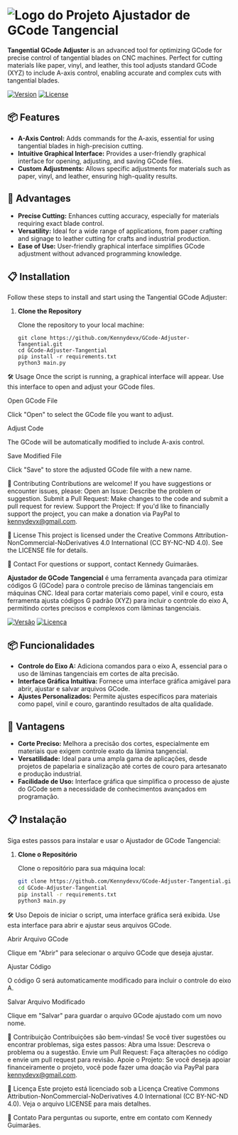 # ![Logo do Projeto](https://via.placeholder.com/150x50?text=Logo) Ajustador de GCode Tangencial



**Tangential GCode Adjuster** is an advanced tool for optimizing GCode for precise control of tangential blades on CNC machines. Perfect for cutting materials like paper, vinyl, and leather, this tool adjusts standard GCode (XYZ) to include A-axis control, enabling accurate and complex cuts with tangential blades.

[![Version](https://img.shields.io/badge/version-1.0.0-blue)](https://github.com/Kennydevx/GCode-Adjuster-Tangential/releases)
[![License](https://img.shields.io/badge/license-CC%20BY--NC--ND%204.0-lightgrey)](https://creativecommons.org/licenses/by-nc-nd/4.0/)

## 📦 Features

- **A-Axis Control:** Adds commands for the A-axis, essential for using tangential blades in high-precision cutting.
- **Intuitive Graphical Interface:** Provides a user-friendly graphical interface for opening, adjusting, and saving GCode files.
- **Custom Adjustments:** Allows specific adjustments for materials such as paper, vinyl, and leather, ensuring high-quality results.

## 🚀 Advantages

- **Precise Cutting:** Enhances cutting accuracy, especially for materials requiring exact blade control.
- **Versatility:** Ideal for a wide range of applications, from paper crafting and signage to leather cutting for crafts and industrial production.
- **Ease of Use:** User-friendly graphical interface simplifies GCode adjustment without advanced programming knowledge.

## 📋 Installation

Follow these steps to install and start using the Tangential GCode Adjuster:

1. **Clone the Repository**

   Clone the repository to your local machine:
   ```
   git clone https://github.com/Kennydevx/GCode-Adjuster-Tangential.git
   cd GCode-Adjuster-Tangential
   pip install -r requirements.txt
   python3 main.py

🛠️ Usage
Once the script is running, a graphical interface will appear. Use this interface to open and adjust your GCode files.

Open GCode File

Click "Open" to select the GCode file you want to adjust.

Adjust Code

The GCode will be automatically modified to include A-axis control.

Save Modified File

Click "Save" to store the adjusted GCode file with a new name.

🤝 Contributing
Contributions are welcome! If you have suggestions or encounter issues, please:
Open an Issue: Describe the problem or suggestion.
Submit a Pull Request: Make changes to the code and submit a pull request for review.
Support the Project: If you'd like to financially support the project, you can make a donation via PayPal to kennydevx@gmail.com.

📜 License
This project is licensed under the Creative Commons Attribution-NonCommercial-NoDerivatives 4.0 International (CC BY-NC-ND 4.0). See the LICENSE file for details.

📧 Contact
For questions or support, contact Kennedy Guimarães.


   
**Ajustador de GCode Tangencial** é uma ferramenta avançada para otimizar códigos G (GCode) para o controle preciso de lâminas tangenciais em máquinas CNC. Ideal para cortar materiais como papel, vinil e couro, esta ferramenta ajusta códigos G padrão (XYZ) para incluir o controle do eixo A, permitindo cortes precisos e complexos com lâminas tangenciais.

[![Versão](https://img.shields.io/badge/vers%C3%A3o-1.0.0-blue)](https://github.com/Kennydevx/GCode-Adjuster-Tangential/releases)
[![Licença](https://img.shields.io/badge/licen%C3%A7a-CC%20BY--NC--ND%204.0-lightgrey)](https://creativecommons.org/licenses/by-nc-nd/4.0/)

## 📦 Funcionalidades

- **Controle do Eixo A:** Adiciona comandos para o eixo A, essencial para o uso de lâminas tangenciais em cortes de alta precisão.
- **Interface Gráfica Intuitiva:** Fornece uma interface gráfica amigável para abrir, ajustar e salvar arquivos GCode.
- **Ajustes Personalizados:** Permite ajustes específicos para materiais como papel, vinil e couro, garantindo resultados de alta qualidade.

## 🚀 Vantagens

- **Corte Preciso:** Melhora a precisão dos cortes, especialmente em materiais que exigem controle exato da lâmina tangencial.
- **Versatilidade:** Ideal para uma ampla gama de aplicações, desde projetos de papelaria e sinalização até cortes de couro para artesanato e produção industrial.
- **Facilidade de Uso:** Interface gráfica que simplifica o processo de ajuste do GCode sem a necessidade de conhecimentos avançados em programação.

## 📋 Instalação

Siga estes passos para instalar e usar o Ajustador de GCode Tangencial:

1. **Clone o Repositório**

   Clone o repositório para sua máquina local:
   ```bash
   git clone https://github.com/Kennydevx/GCode-Adjuster-Tangential.git
   cd GCode-Adjuster-Tangential
   pip install -r requirements.txt
   python3 main.py
   
🛠️ Uso
Depois de iniciar o script, uma interface gráfica será exibida. Use esta interface para abrir e ajustar seus arquivos GCode.

Abrir Arquivo GCode

Clique em "Abrir" para selecionar o arquivo GCode que deseja ajustar.

Ajustar Código

O código G será automaticamente modificado para incluir o controle do eixo A.

Salvar Arquivo Modificado

Clique em "Salvar" para guardar o arquivo GCode ajustado com um novo nome.

🤝 Contribuição
Contribuições são bem-vindas! Se você tiver sugestões ou encontrar problemas, siga estes passos:
Abra uma Issue: Descreva o problema ou a sugestão.
Envie um Pull Request: Faça alterações no código e envie um pull request para revisão.
Apoie o Projeto: Se você deseja apoiar financeiramente o projeto, você pode fazer uma doação via PayPal para kennydevx@gmail.com.

📜 Licença
Este projeto está licenciado sob a Licença Creative Commons Attribution-NonCommercial-NoDerivatives 4.0 International (CC BY-NC-ND 4.0). Veja o arquivo LICENSE para mais detalhes.

📧 Contato
Para perguntas ou suporte, entre em contato com Kennedy Guimarães.
